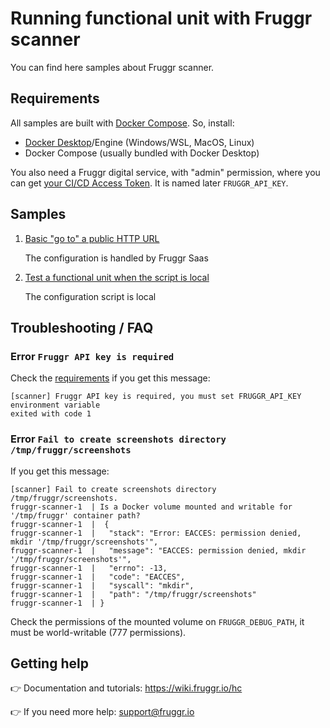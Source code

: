 # Running functional unit with Fruggr scanner

You can find here samples about Fruggr scanner.

## Requirements

All samples are built with [Docker Compose](https://docs.docker.com/compose/).
So, install:
- [Docker Desktop](https://docs.docker.com/desktop/)/Engine (Windows/WSL, MacOS, Linux)
- Docker Compose (usually bundled with Docker Desktop)

You also need a Fruggr digital service, with "admin" permission, where you can get [your CI/CD Access Token](https://wiki.fruggr.io/hc/fr/articles/9694438970653). It is named later `FRUGGR_API_KEY`.

## Samples

1. [Basic "go to" a public HTTP URL](navigate)

   The configuration is handled by Fruggr Saas

1. [Test a functional unit when the script is local](testing-local-script)

   The configuration script is local

## Troubleshooting / FAQ

### Error `Fruggr API key is required`

Check the [requirements](#requirements) if you get this message:

```
[scanner] Fruggr API key is required, you must set FRUGGR_API_KEY environment variable
exited with code 1
```

### Error `Fail to create screenshots directory /tmp/fruggr/screenshots`

If you get this message:

```
[scanner] Fail to create screenshots directory /tmp/fruggr/screenshots.
fruggr-scanner-1  | Is a Docker volume mounted and writable for '/tmp/fruggr' container path?
fruggr-scanner-1  |  {
fruggr-scanner-1  |   "stack": "Error: EACCES: permission denied, mkdir '/tmp/fruggr/screenshots'",
fruggr-scanner-1  |   "message": "EACCES: permission denied, mkdir '/tmp/fruggr/screenshots'",
fruggr-scanner-1  |   "errno": -13,
fruggr-scanner-1  |   "code": "EACCES",
fruggr-scanner-1  |   "syscall": "mkdir",
fruggr-scanner-1  |   "path": "/tmp/fruggr/screenshots"
fruggr-scanner-1  | }
```

Check the permissions of the mounted volume on `FRUGGR_DEBUG_PATH`, it must be world-writable (777 permissions).

## Getting help

👉 Documentation and tutorials: https://wiki.fruggr.io/hc

👉 If you need more help: support@fruggr.io
